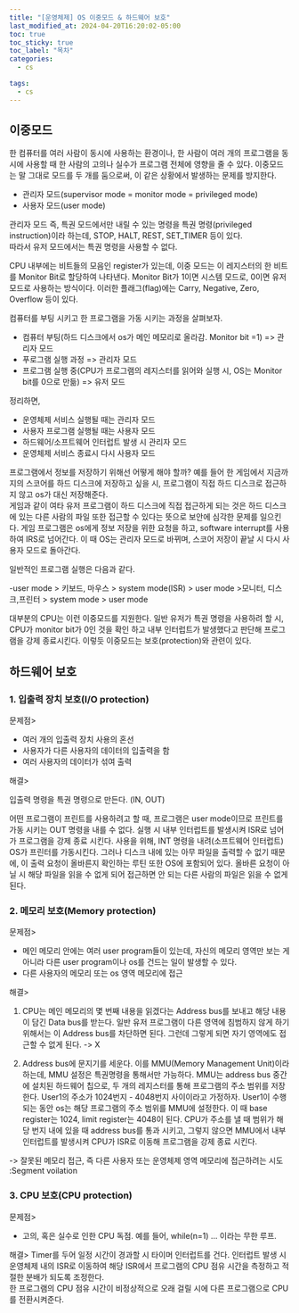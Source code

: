 ```yaml
---
title: "[운영체제] OS 이중모드 & 하드웨어 보호"
last_modified_at: 2024-04-20T16:20:02-05:00
toc: true
toc_sticky: true
toc_label: "목차"
categories:
  - cs

tags:
  - cs
---
```


## 이중모드

한 컴퓨터를 여러 사람이 동시에 사용하는 환경이나, 한 사람이 여러 개의 프로그램을 동시에 사용할 때 한 사람의 고의나 실수가 프로그램 전체에 영향을 줄 수 있다.
이중모드는 말 그대로 모드를 두 개를 둠으로써, 이 같은 상황에서 발생하는 문제를 방지한다.

* 관리자 모드(supervisor mode = monitor mode = privileged mode)
* 사용자 모드(user mode)

관리자 모드 즉, 특권 모드에서만 내릴 수 있는 명령을 특권 명령(privileged instruction)이라 하는데, STOP, HALT, REST, SET_TIMER 등이 있다.  
따라서 유저 모드에서는 특권 명령을 사용할 수 없다.  

CPU 내부에는 비트들의 모음인 register가 있는데, 이중 모드는 이 레지스터의 한 비트를 Monitor Bit로 할당하여 나타낸다. 
Monitor Bit가 1이면 시스템 모드로, 0이면 유저 모드로 사용하는 방식이다. 이러한 플래그(flag)에는 Carry, Negative, Zero, Overflow 등이 있다.

컴퓨터를 부팅 시키고 한 프로그램을 가동 시키는 과정을 살펴보자.  

- 컴퓨터 부팅(하드 디스크에서 os가 메인 메모리로 올라감. Monitor bit =1) => 관리자 모드
- 푸로그램 실행 과정 => 관리자 모드
- 프로그램 실행 중(CPU가 프로그램의 레지스터를 읽어와 실행 시, OS는 Monitor bit를 0으로 만듦) => 유저 모드

정리하면,

- 운영체제 서비스 실행될 때는 관리자 모드
- 사용자 프로그램 실행될 때는 사용자 모드
- 하드웨어/소프트웨어 인터럽트 발생 시 관리자 모드
- 운영체제 서비스 종료시 다시 사용자 모드

프로그램에서 정보를 저장하기 위해선 어떻게 해야 할까? 예를 들어 한 게임에서 지금까지의 스코어를 하드 디스크에 저장하고 싶을 시, 프로그램이 직접 하드 디스크로 접근하지 않고 os가 대신 저장해준다.  
게임과 같이 여타 유저 프로그램이 하드 디스크에 직접 접근하게 되는 것은 하드 디스크에 있는 다른 사람의 파일 또한 접근할 수 있다는 뜻으로 보안에 심각한 문제를 일으킨다.
게임 프로그램은 os에게 정보 저장을 위한 요청을 하고, software interrupt를 사용하여 IRS로 넘어간다. 이 때 OS는 관리자 모드로 바뀌며, 스코어 저장이 끝날 시 다시 사용자 모드로 돌아간다. 

일반적인 프로그램 실행은 다음과 같다.  

-user mode > 키보드, 마우스 > system mode(ISR) > user mode >모니터, 디스크,프린터 > system mode > user mode  

대부분의 CPU는 이런 이중모드를 지원한다. 일반 유저가 특권 명령을 사용하려 할 시, CPU가 monitor bit가 0인 것을 확인 하고 내부 인터럽트가 발생했다고 판단해 프로그램을 강제 종료시킨다. 
이렇듯 이중모드는 보호(protection)와 관련이 있다. 

## 하드웨어 보호

### 1. 입출력 장치 보호(I/O protection)

문제점>

* 여러 개의 입출력 장치 사용의 혼선
* 사용자가 다른 사용자의 데이터의 입출력을 함
* 여러 사용자의 데이터가 섞여 출력

해결>

입출력 명령을 특권 명령으로 만든다. (IN, OUT)

어떤 프로그램이 프린트를 사용하려고 할 때, 프로그램은 user mode이므로 프린트를 가동 시키는 OUT 명령을 내를 수 없다. 실행 시 내부 인터럽트를 발생시켜 ISR로 넘어가 프로그램을 강제 종료 시킨다. 
사용을 위해, INT 명령을 내려(소프트웨어 인터럽트) OS가 프린터를 가동시킨다. 그러나 디스크 내에 있는 아무 파일을 출력할 수 없기 때문에, 이 출력 요청이 올바른지 확인하는 루틴 또한 OS에 포함되어 있다. 
올바른 요청이 아닐 시 해당 파일을 읽을 수 없게 되어 접근하면 안 되는 다른 사람의 파일은 읽을 수 없게 된다.

### 2. 메모리 보호(Memory protection)

문제점>

* 메인 메모리 안에는 여러 user program들이 있는데, 자신의 메모리 영역만 보는 게 아니라 다른 user program이나 os를 건드는 일이 발생할 수 있다. 
* 다른 사용자의 메모리 또는 os 영역 메모리에 접근

해결> 
1. CPU는 메인 메모리의 몇 번째 내용을 읽겠다는 Address bus를 보내고 해당 내용이 담긴 Data bus를 받는다. 일반 유저 프로그램이 다른 영역에 침범하지 않게 하기 위해서는 이 Address bus를 차단하면 된다.
그런데 그렇게 되면 자기 영역에도 접근할 수 없게 된다. -> X

2. Address bus에 문지기를 세운다. 이를 MMU(Memory Management Unit)이라 하는데, MMU 설정은 특권명령을 통해서만 가능하다. MMU는 address bus 중간에 설치된 하드웨어 칩으로, 두 개의 레지스터를 통해 프로그램의 주소 범위를 저장한다.
User1의 주소가 1024번지 - 4048번지 사이이라고 가정하자. User1이 수행되는 동안 os는 해당 프로그램의 주소 범위를 MMU에 설정한다. 이 때 base register는 1024, limit register는 4048이 된다. CPU가 주소를 낼 때 범위가 해당 번지 내에 있을 때 address bus를 통과 시키고, 그렇지 않으면 MMU에서 내부 인터럽트를 발생시켜 CPU가 ISR로 이동해 프로그램을 강제 종료 시킨다. 

-> 잘못된 메모리 접근, 즉 다른 사용자 또는 운영체제 영역 메모리에 접근하려는 시도  
:Segment voilation

### 3. CPU 보호(CPU protection)

문제점>

* 고의, 혹은 실수로 인한 CPU 독점. 예를 들어, while(n=1) ... 이라는 무한 루프.

해결>
Timer를 두어 일정 시간이 경과할 시 타이머 인터럽트를 건다. 인터럽트 발생 시 운영체제 내의 ISR로 이동하여 해당 ISR에서 프로그램의 CPU 점유 시간을 측정하고 적절한 분배가 되도록 조정한다.  
한 프로그램의 CPU 점유 시간이 비정상적으로 오래 걸릴 시에 다른 프로그램으로 CPU를 전환시켜준다.  